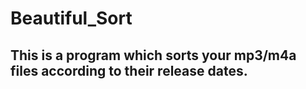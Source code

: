 # Beautiful_Sort

## This is a program which sorts your mp3/m4a files according to their release dates.
